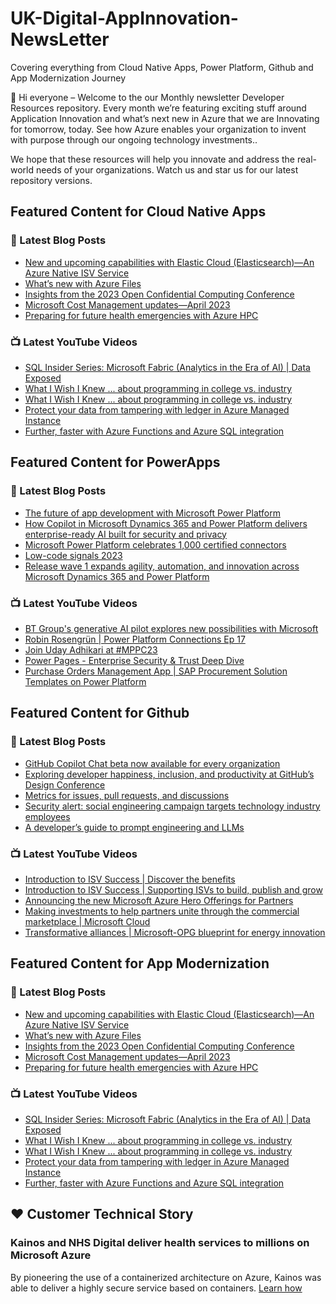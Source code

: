 # UK-Digital-AppInnovation-NewsLetter

Covering everything from Cloud Native Apps, Power Platform, Github and App Modernization Journey

👋 Hi everyone – Welcome to the our Monthly newsletter Developer Resources repository. Every month we’re featuring exciting stuff around Application Innovation and what’s next new in Azure that we are Innovating for tomorrow, today. See how Azure enables your organization to invent with purpose through our ongoing technology investments..


We hope that these resources will help you innovate and address the real-world needs of your organizations. Watch us and star us for our latest repository versions.

## Featured Content for Cloud Native Apps


### 📝 Latest Blog Posts

    
<!-- BLOGCNA:START -->
- [New and upcoming capabilities with Elastic Cloud (Elasticsearch)—An Azure Native ISV Service](https://azure.microsoft.com/blog/new-and-upcoming-capabilities-with-elastic-cloud-elasticsearch-an-azure-native-isv-service/)
- [What’s new with Azure Files](https://azure.microsoft.com/blog/what-s-new-with-azure-files/)
- [Insights from the 2023 Open Confidential Computing Conference](https://azure.microsoft.com/blog/insights-from-the-2023-open-confidential-computing-conference/)
- [Microsoft Cost Management updates—April 2023](https://azure.microsoft.com/blog/microsoft-cost-management-updates-april-2023/)
- [Preparing for future health emergencies with Azure HPC ](https://azure.microsoft.com/blog/preparing-for-future-health-emergencies-with-azure-hpc/)
<!-- BLOGCNA:END -->

### 📺 Latest YouTube Videos

 
<!-- YOUTUBECNA:START -->
- [SQL Insider Series: Microsoft Fabric &lpar;Analytics in the Era of AI&rpar; | Data Exposed](https://www.youtube.com/watch?v=kfmVD3wzxCU)
- [What I Wish I Knew ... about programming in college vs. industry](https://www.youtube.com/watch?v=UDZ69CZcH50)
- [What I Wish I Knew ... about programming in college vs. industry](https://www.youtube.com/watch?v=D2yWCkIngV8)
- [Protect your data from tampering with ledger in Azure Managed Instance](https://www.youtube.com/watch?v=cwAapd0b6xk)
- [Further, faster with Azure Functions and Azure SQL integration](https://www.youtube.com/watch?v=2weEpnPpJ-4)
<!-- YOUTUBECNA:END -->

##  Featured Content for PowerApps
### 📝 Latest Blog Posts
<!-- BLOGPOWER:START -->
- [The future of app development with Microsoft Power Platform](https://cloudblogs.microsoft.com/powerplatform/2023/05/23/the-future-of-app-development-with-microsoft-power-platform/)
- [How Copilot in Microsoft Dynamics 365 and Power Platform delivers enterprise-ready AI built for security and privacy](https://cloudblogs.microsoft.com/dynamics365/bdm/2023/05/12/how-copilot-in-microsoft-dynamics-365-and-power-platform-delivers-enterprise-ready-ai-built-for-security-and-privacy/)
- [Microsoft Power Platform celebrates 1,000 certified connectors](https://cloudblogs.microsoft.com/powerplatform/2023/05/11/microsoft-power-platform-celebrates-1000-certified-connectors/)
- [Low-code signals 2023](https://cloudblogs.microsoft.com/powerplatform/2023/04/13/low-code-signals-2023/)
- [Release wave 1 expands agility, automation, and innovation across Microsoft Dynamics 365 and Power Platform](https://cloudblogs.microsoft.com/dynamics365/bdm/2023/04/04/release-wave-1-expands-agility-automation-and-innovation-across-microsoft-dynamics-365-and-power-platform/)
<!-- BLOGPOWER:END -->
 ### 📺 Latest YouTube Videos
    
<!-- YOUTUBEPOWER:START -->
- [BT Group&#39;s generative AI pilot explores new possibilities with Microsoft](https://www.youtube.com/watch?v=_kMtoFkXwUo)
- [Robin Rosengrün | Power Platform Connections Ep 17](https://www.youtube.com/watch?v=ewwsMT1DT_A)
- [Join Uday Adhikari at #MPPC23](https://www.youtube.com/watch?v=1dw3jgOKPDs)
- [Power Pages - Enterprise Security &amp; Trust Deep Dive](https://www.youtube.com/watch?v=jU-VCI2g8fo)
- [Purchase Orders Management App | SAP Procurement Solution Templates on Power Platform](https://www.youtube.com/watch?v=cmHWhALIRsY)
<!-- YOUTUBEPOWER:END -->

##  Featured Content for Github
### 📝 Latest Blog Posts
<!-- BLOGGITHUB:START -->
- [GitHub Copilot Chat beta now available for every organization](https://github.blog/2023-07-20-github-copilot-chat-beta-now-available-for-every-organization/)
- [Exploring developer happiness, inclusion, and productivity at GitHub’s Design Conference](https://github.blog/2023-07-19-exploring-developer-happiness-inclusion-and-productivity-at-githubs-design-conference/)
- [Metrics for issues, pull requests, and discussions](https://github.blog/2023-07-19-metrics-for-issues-pull-requests-and-discussions/)
- [Security alert: social engineering campaign targets technology industry employees](https://github.blog/2023-07-18-security-alert-social-engineering-campaign-targets-technology-industry-employees/)
- [A developer&#8217;s guide to prompt engineering and LLMs](https://github.blog/2023-07-17-prompt-engineering-guide-generative-ai-llms/)
<!-- BLOGGITHUB:END -->
### 📺 Latest YouTube Videos
<!-- YOUTUBEGITHUB:START -->
- [Introduction to ISV Success | Discover the benefits](https://www.youtube.com/watch?v=etpXHINpdt4)
- [Introduction to ISV Success | Supporting ISVs to build, publish and grow](https://www.youtube.com/watch?v=OwOsjbXtLVs)
- [Announcing the new Microsoft Azure Hero Offerings for Partners](https://www.youtube.com/watch?v=w-Oo2BtG3uI)
- [Making investments to help partners unite through the commercial marketplace | Microsoft Cloud](https://www.youtube.com/watch?v=aAD_MhnYGOs)
- [Transformative alliances | Microsoft-OPG blueprint for energy innovation](https://www.youtube.com/watch?v=i0sL5bX2YSQ)
<!-- YOUTUBEGITHUB:END -->
##  Featured Content for App Modernization
### 📝 Latest Blog Posts
<!-- BLOGAPPMOD:START -->
- [New and upcoming capabilities with Elastic Cloud (Elasticsearch)—An Azure Native ISV Service](https://azure.microsoft.com/blog/new-and-upcoming-capabilities-with-elastic-cloud-elasticsearch-an-azure-native-isv-service/)
- [What’s new with Azure Files](https://azure.microsoft.com/blog/what-s-new-with-azure-files/)
- [Insights from the 2023 Open Confidential Computing Conference](https://azure.microsoft.com/blog/insights-from-the-2023-open-confidential-computing-conference/)
- [Microsoft Cost Management updates—April 2023](https://azure.microsoft.com/blog/microsoft-cost-management-updates-april-2023/)
- [Preparing for future health emergencies with Azure HPC ](https://azure.microsoft.com/blog/preparing-for-future-health-emergencies-with-azure-hpc/)
<!-- BLOGAPPMOD:END -->
### 📺 Latest YouTube Videos
<!-- YOUTUBEAPPMOD:START -->
- [SQL Insider Series: Microsoft Fabric &lpar;Analytics in the Era of AI&rpar; | Data Exposed](https://www.youtube.com/watch?v=kfmVD3wzxCU)
- [What I Wish I Knew ... about programming in college vs. industry](https://www.youtube.com/watch?v=UDZ69CZcH50)
- [What I Wish I Knew ... about programming in college vs. industry](https://www.youtube.com/watch?v=D2yWCkIngV8)
- [Protect your data from tampering with ledger in Azure Managed Instance](https://www.youtube.com/watch?v=cwAapd0b6xk)
- [Further, faster with Azure Functions and Azure SQL integration](https://www.youtube.com/watch?v=2weEpnPpJ-4)
<!-- YOUTUBEAPPMOD:END -->


## ♥️ Customer Technical Story 

### Kainos and NHS Digital deliver health services to millions on Microsoft Azure

By pioneering the use of a containerized architecture on Azure, Kainos was able to deliver a highly secure service based on containers. [Learn how](https://customers.microsoft.com/en-us/story/1368348549535774520-kainos-and-nhs-digital-deliver-health-services-to-millions-on-microsoft-azure)

